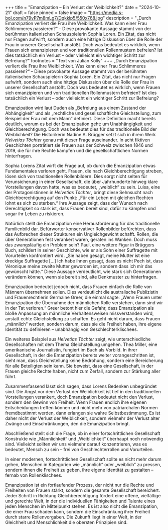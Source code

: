 +++
title = "Emanzipation – Ein Verlust der Weiblichkeit?"
date = "2024-10-21"
draft = false
pinned = false
image = "https://media.s-bol.com/n79vP7m8mLg7/Dqkklp5/550x768.jpg"
description = "„Durch Emanzipation verliert die Frau ihre Weiblichkeit. Was kann einer Frau Schlimmeres passieren?“ – Diese provokante Aussage stammt von der berühmten italienischen Schauspielerin Sophia Loren. Ein Zitat, das nicht nur Fragen aufwirft, sondern auch eine hitzige Diskussion über die Rolle der Frau in unserer Gesellschaft anstößt. Doch was bedeutet es wirklich, wenn Frauen sich emanzipieren und von traditionellen Rollenmustern befreien? Ist dies tatsächlich ein Verlust – oder vielleicht ein wichtiger Schritt zur Befreiung?"
footnotes = "Text von Julian Kolly"
+++
„Durch Emanzipation verliert die Frau ihre Weiblichkeit. Was kann einer Frau Schlimmeres passieren?“ – Diese provokante Aussage stammt von der berühmten italienischen Schauspielerin Sophia Loren. Ein Zitat, das nicht nur Fragen aufwirft, sondern auch eine hitzige Diskussion über die Rolle der Frau in unserer Gesellschaft anstößt. Doch was bedeutet es wirklich, wenn Frauen sich emanzipieren und von traditionellen Rollenmustern befreien? Ist dies tatsächlich ein Verlust – oder vielleicht ein wichtiger Schritt zur Befreiung?

Emanzipation wird laut Duden als „Befreiung aus einem Zustand der Abhängigkeit“ und als „rechtliche und gesellschaftliche Gleichstellung, zum Beispiel der Frau mit dem Mann“ definiert. Diese Definition macht bereits deutlich, worum es bei der Emanzipation geht: um Unabhängigkeit und Gleichberechtigung. Doch was bedeutet dies für das traditionelle Bild der Weiblichkeit? Die Historikerin Nadine A. Brügger setzt sich in ihrem Werk *Helvetias Töchter* genau mit dieser Frage auseinander. In acht fiktiven Geschichten porträtiert sie Frauen aus der Schweiz zwischen 1846 und 2019, die für ihre Rechte kämpfen und die gesellschaftlichen Normen hinterfragen.

Sophia Lorens Zitat wirft die Frage auf, ob durch die Emanzipation etwas Fundamentales verloren geht. Frauen, die nach Gleichberechtigung streben, lösen sich von traditionellen Rollenbildern. Dies sorgt nicht selten für Verunsicherung in einer Gesellschaft, die über Jahrhunderte hinweg klare Vorstellungen davon hatte, was es bedeutet, „weiblich“ zu sein. Luisa, eine der Protagonistinnen in *Helvetias Töchter*, bringt diese Sehnsucht nach Gleichberechtigung auf den Punkt: „Für ein Leben mit gleichen Rechten lohnt es sich zu sterben.“ Ihre Aussage zeigt, dass der Wunsch nach Gerechtigkeit so stark ist, dass Frauen bereit sind, dafür zu kämpfen und sogar ihr Leben zu riskieren.

Natürlich stellt die Emanzipation eine Herausforderung für das traditionelle Familienbild dar. Befürworter konservativer Rollenbilder befürchten, dass das Aufbrechen dieser Strukturen ein Ungleichgewicht schafft. Rollen, die über Generationen fest verankert waren, geraten ins Wanken. Doch muss das zwangsläufig ein Problem sein? Paul, eine weitere Figur in Brüggers Buch, schildert in seiner Geschichte, wie er als Sohn einer Suffragette mit Vorurteilen konfrontiert wird. „Sie haben gesagt, meine Mutter ist eine dreckige Suffragette \[…] Ich habe ihnen gesagt, dass es nicht Pech ist, dass Véronique meine zweite Mutter geworden ist, sondern dass ich mir das gewünscht hätte.“ Diese Aussage verdeutlicht, wie stark sich Generationen verändern können, wenn sie bereit sind, alte Denkmuster zu hinterfragen.

Emanzipation bedeutet jedoch nicht, dass Frauen einfach die Rolle von Männern übernehmen sollen. Dies verdeutlicht die australische Publizistin und Frauenrechtlerin Germaine Greer, die einmal sagte: „Wenn Frauen unter Emanzipation die Übernahme der männlichen Rolle verstehen, dann sind wir in der Tat verloren.“ Greer betont hier die Gefahr, dass Emanzipation als bloße Anpassung an männliche Verhaltensweisen missverstanden wird, anstatt echte Gleichstellung zu schaffen. Es geht nicht darum, dass Frauen „männlich“ werden, sondern darum, dass sie die Freiheit haben, ihre eigene Identität zu definieren – unabhängig von Geschlechterklischees.

Ein weiteres Beispiel aus *Helvetias Töchter* zeigt, wie unterschiedliche Gesellschaften mit dem Thema Gleichstellung umgehen. Thea Miller, eine amerikanische Journalistin, fungiert im Buch als Vorbild. In ihrer Gesellschaft, in der die Emanzipation bereits weiter vorangeschritten ist, sieht man, dass Gleichstellung keine Bedrohung, sondern eine Bereicherung für alle Beteiligten sein kann. Sie beweist, dass eine Gesellschaft, in der Frauen gleiche Rechte haben, nicht zum Zerfall, sondern zur Stärkung aller führt.

Zusammenfassend lässt sich sagen, dass Lorens Bedenken unbegründet sind. Die Angst vor dem Verlust der Weiblichkeit ist tief in den traditionellen Vorstellungen verankert, doch Emanzipation bedeutet nicht den Verlust, sondern den Gewinn von Freiheit. Wenn Frauen endlich ihre eigenen Entscheidungen treffen können und nicht mehr von patriarchalen Normen fremdbestimmt werden, dann erlangen sie wahre Selbstbestimmung. Es ist daher nicht der Verlust der Weiblichkeit, sondern vielmehr der Verlust alter Zwänge und Einschränkungen, den die Emanzipation bringt.

Abschließend stellt sich die Frage, ob in einer fortschrittlichen Gesellschaft Konstrukte wie „Männlichkeit“ und „Weiblichkeit“ überhaupt noch notwendig sind. Vielleicht sollten wir uns vielmehr darauf konzentrieren, was es bedeutet, Mensch zu sein – frei von Geschlechterrollen und Vorurteilen.

In einer modernen, fortschrittlichen Gesellschaft sollte es nicht mehr darum gehen, Menschen in Kategorien wie „männlich“ oder „weiblich“ zu pressen, sondern ihnen die Freiheit zu geben, ihre eigene Identität zu gestalten – fernab von Rollenklischees.

Emanzipation ist ein fortlaufender Prozess, der nicht nur die Rechte und Freiheiten von Frauen stärkt, sondern die gesamte Gesellschaft bereichert. Jeder Schritt in Richtung Gleichberechtigung fördert eine offene, vielfältige und gerechte Welt, in der die individuellen Fähigkeiten und Talente eines jeden Menschen im Mittelpunkt stehen. Es ist also nicht die Emanzipation, die einer Frau schaden kann, sondern die Einschränkung ihrer Freiheit durch starre Rollenvorgaben. Die Zukunft liegt in einer Welt, in der Gleichheit und Menschlichkeit die obersten Prinzipien sind.